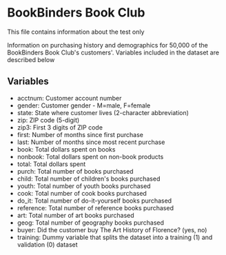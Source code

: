 # BookBinders Book Club

This file contains information about the test only

Information on purchasing history and demographics for 50,000 of the BookBinders Book Club's customers'. Variables included in the dataset are described below

## Variables

* acctnum: Customer account number
* gender: Customer gender - M=male, F=female
* state: State where customer lives (2-character abbreviation)
* zip: ZIP code (5-digit)
* zip3: First 3 digits of ZIP code
* first: Number of months since first purchase
* last: Number of months since most recent purchase
* book: Total dollars spent on books
* nonbook: Total dollars spent on non-book products
* total: Total dollars spent
* purch: Total number of books purchased
* child: Total number of children's books purchased
* youth: Total number of youth books purchased
* cook: Total number of cook books purchased 
* do_it: Total number of do-it-yourself books purchased 
* reference: Total number of reference books purchased 
* art: Total number of art books purchased 
* geog: Total number of geography books purchased 
* buyer: Did the customer buy The Art History of Florence?  (yes, no)
* training: Dummy variable that splits the dataset into a training (1) and validation (0) dataset